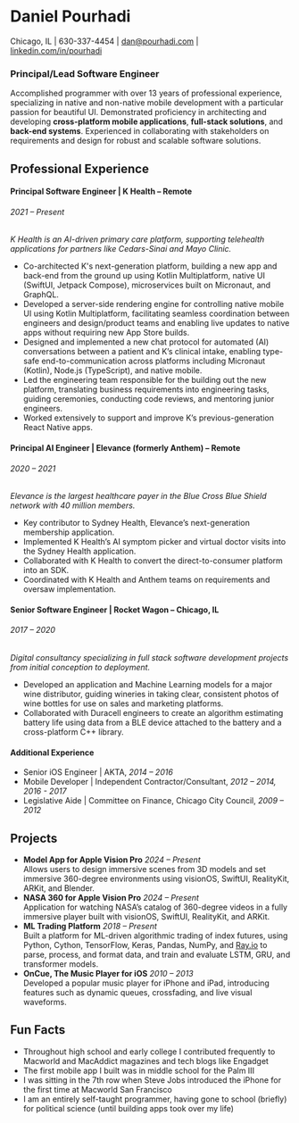 # **Daniel Pourhadi**

Chicago, IL | 630-337-4454 | dan@pourhadi.com | [linkedin.com/in/pourhadi](http://linkedin.com/in/pourhadi/)

### Principal/Lead Software Engineer

Accomplished programmer with over 13 years of professional experience, specializing in native and non-native mobile development with a particular passion for beautiful UI. Demonstrated proficiency in architecting and developing **cross-platform mobile applications**, **full-stack solutions**, and **back-end systems**. Experienced in collaborating with stakeholders on requirements and design for robust and scalable software solutions.

## Professional Experience

#### **Principal Software Engineer** | K Health – Remote
###### *2021 – Present*

*K Health is an AI-driven primary care platform, supporting telehealth applications for partners like Cedars-Sinai and Mayo Clinic.*

* Co-architected K's next-generation platform, building a new app and back-end from the ground up using Kotlin Multiplatform, native UI (SwiftUI, Jetpack Compose), microservices built on Micronaut, and GraphQL.  
* Developed a server-side rendering engine for controlling native mobile UI using Kotlin Multiplatform, facilitating seamless coordination between engineers and design/product teams and enabling live updates to native apps without requiring new App Store builds.  
* Designed and implemented a new chat protocol for automated (AI) conversations between a patient and K’s clinical intake, enabling type-safe end-to-communication across platforms including Micronaut (Kotlin), Node.js (TypeScript), and native mobile.  
* Led the engineering team responsible for the building out the new platform, translating business requirements into engineering tasks, guiding ceremonies, conducting code reviews, and mentoring junior engineers.  
* Worked extensively to support and improve K’s previous-generation React Native apps.

#### **Principal AI Engineer** | Elevance (formerly Anthem) – Remote
###### *2020 – 2021* 

*Elevance is the largest healthcare payer in the Blue Cross Blue Shield network with 40 million members.*

* Key contributor to Sydney Health, Elevance’s next-generation membership application.  
* Implemented K Health’s AI symptom picker and virtual doctor visits into the Sydney Health application.  
* Collaborated with K Health to convert the direct-to-consumer platform into an SDK.  
* Coordinated with K Health and Anthem teams on requirements and oversaw implementation.





#### **Senior Software Engineer** | Rocket Wagon – Chicago, IL
###### *2017 – 2020* 

*Digital consultancy specializing in full stack software development projects from initial conception to deployment.*

* Developed an application and Machine Learning models for a major wine distributor, guiding wineries in taking clear, consistent photos of wine bottles for use on sales and marketing platforms.  
* Collaborated with Duracell engineers to create an algorithm estimating battery life using data from a BLE device attached to the battery and a cross-platform C++ library.


#### Additional Experience

* Senior iOS Engineer | AKTA, *2014 – 2016*  
* Mobile Developer | Independent Contractor/Consultant, *2012 – 2014, 2016 \- 2017*  
* Legislative Aide | Committee on Finance, Chicago City Council, *2009 – 2012*


## **Projects**

* **Model App for Apple Vision Pro** *2024 – Present*  
  Allows users to design immersive scenes from 3D models and set immersive 360-degree environments using visionOS, SwiftUI, RealityKit, ARKit, and Blender.  
* **NASA 360 for Apple Vision Pro** *2024 – Present*  
  Application for watching NASA’s catalog of 360-degree videos in a fully immersive player built with visionOS, SwiftUI, RealityKit, and ARKit.  
* **ML Trading Platform** *2018 – Present*  
  Built a platform for ML-driven algorithmic trading of index futures, using Python, Cython, TensorFlow, Keras, Pandas, NumPy, and [Ray.io](http://ray.io/) to parse, process, and format data, and train and evaluate LSTM, GRU, and transformer models.  
* **OnCue, The Music Player for iOS** *2010 – 2013*  
  Developed a popular music player for iPhone and iPad, introducing features such as dynamic queues, crossfading, and live visual waveforms.

## Fun Facts

* Throughout high school and early college I contributed frequently to Macworld and MacAddict magazines and tech blogs like Engadget
* The first mobile app I built was in middle school for the Palm III
* I was sitting in the 7th row when Steve Jobs introduced the iPhone for the first time at Macworld San Francisco
* I am an entirely self-taught programmer, having gone to school (briefly) for political science (until building apps took over my life)

